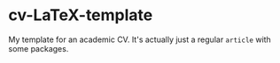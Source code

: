 # cv-LaTeX-template
My template for an academic CV. It's actually just a regular `article` with some packages.
